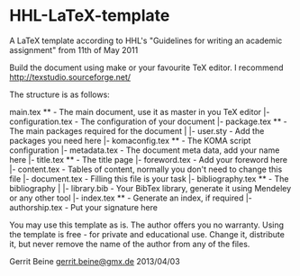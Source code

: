 HHL-LaTeX-template
==================

A LaTeX template according to HHL's "Guidelines for writing  an academic assignment" from 11th of May 2011

Build the document using make or your favourite TeX editor.
I recommend http://texstudio.sourceforge.net/

The structure is as follows:

main.tex ** - The main document, use it as master in you TeX editor
|- configuration.tex - The configuration of your document
|- package.tex ** - The main packages required for the document
|  |- user.sty - Add the packages you need here
|- komaconfig.tex ** - The KOMA script configuration
|- metadata.tex - The document meta data, add your name here
|- title.tex ** - The title page
|- foreword.tex - Add your foreword here
|- content.tex - Tables of content, normally you don't need to change this file
|- document.tex - Filling this file is your task
|- bibliography.tex ** - The bibliography
|  |- library.bib - Your BibTex library, generate it using Mendeley or any other tool
|- index.tex ** - Generate an index, if required
|- authorship.tex - Put your signature here

You may use this template as is.
The author offers you no warranty.
Using the template is free - for private and educational use.
Change it, distribute it, but never remove the name of the author from any of the files.

Gerrit Beine <gerrit.beine@gmx.de>
2013/04/03